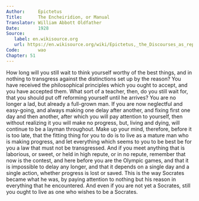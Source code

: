 ```yaml
---
Author:     Epictetus  
Title:      The Encheiridion, or Manual  
Translator: William Abbott Oldfather  
Date:       1928  
Source: 
   label: en.wikisource.org
   url: https://en.wikisource.org/wiki/Epictetus,_the_Discourses_as_reported_by_Arrian,_the_Manual,_and_Fragments/Manual 
Code:       wao  
Chapter: 51
---
```


How long will you still wait to think yourself worthy of the best things, and
in nothing to transgress against the distinctions set up by the reason? You
have received the philosophical principles which you ought to accept, and you
have accepted them. What sort of a teacher, then, do you still wait for, that
you should put off reforming yourself until he arrives? You are no longer a
lad, but already a full-grown man. If you are now neglectful and easy-going,
and always making one delay after another, and fixing first one day and then
another, after which you will pay attention to yourself, then without realizing
it you will make no progress, but, living and dying, will continue to be a
layman throughout. Make up your mind, therefore, before it is too late, that
the fitting thing for you to do is to live as a mature man who is making
progress, and let everything which seems to you to be best be for you a law
that must not be transgressed. And if you meet anything that is laborious, or
sweet, or held in high repute, or in no repute, remember that now is the
contest, and here before you are the Olympic games, and that it is impossible
to delay any longer, and that it depends on a single day and a single action,
whether progress is lost or saved. This is the way Socrates became what he was,
by paying attention to nothing but his reason in everything that he
encountered. And even if you are not yet a Socrates, still you ought to live as
one who wishes to be a Socrates.


